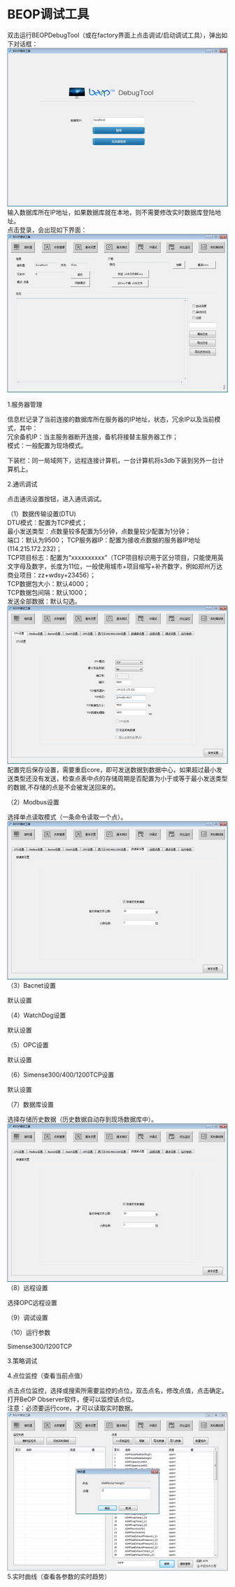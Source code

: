 # BEOP调试工具

双击运行BEOPDebugTool（或在factory界面上点击调试/启动调试工具），弹出如下对话框：![](/assets/BEOT打开界面.png)输入数据库所在IP地址，如果数据库就在本地，则不需要修改实时数据库登陆地址。  
点击登录，会出现如下界面：![](/assets/BEOP界面.png)

1.服务器管理

信息栏记录了当前连接的数据库所在服务器的IP地址，状态，冗余IP以及当前模式，其中：  
冗余备机IP：当主服务器断开连接，备机将接替主服务器工作；  
模式：一般配置为现场模式。

下装栏：同一局域网下，远程连接计算机，一台计算机将s3db下装到另外一台计算机上。

2.通讯调试

点击通讯设置按钮，进入通讯调试。

（1）数据传输设置\(DTU\)  
DTU模式：配置为TCP模式；  
最小发送类型：点数量较多配置为5分钟，点数量较少配置为1分钟；  
端口：默认为9500；                                                                                                                                                                                     TCP服务器IP：配置为接收点数据的服务器IP地址\(114.215.172.232\)；  
TCP项目标志：配置为“xxxxxxxxxx”（TCP项目标识用于区分项目，只能使用英文字母及数字，长度为11位，一般使用城市+项目缩写+补齐数字，例如郑州万达商业项目：zz+wdsy+23456）；  
TCP数据包大小：默认4000；  
TCP数据包间隔：默认1000；  
发送全部数据：默认勾选。![](/assets/DTU设置.png)配置完后保存设置，需要重启core，即可发送数据到数据中心，如果超过最小发送类型还没有发送，检查点表中点的存储周期是否配置为小于或等于最小发送类型的数据,不存储的点是不会被发送回来的。

（2）Modbus设置

选择单点读取模式（一条命令读取一个点）。![](/assets/modbus设置2.png)（3）Bacnet设置

默认设置

（4）WatchDog设置

默认设置

（5）OPC设置

默认设置

（6）Simense300/400/1200TCP设置

默认设置

（7）数据库设置

选择存储历史数据（历史数据自动存到现场数据库中）。![](/assets/数据库设置.png)  
（8）远程设置

选择OPC远程设置

（9）调试设置

（10）运行参数

Simense300/1200TCP

3.策略调试

4.点位监控（查看当前点值）

点击点位监控，选择或搜索所需要监控的点位，双击点名，修改点值，点击确定。打开BeOP Observer软件，便可以监控该点位。  
注意：必须要运行core，才可以读取实时数据。![](/assets/点位监控.png)  
5.实时曲线（查看各参数的实时趋势）

